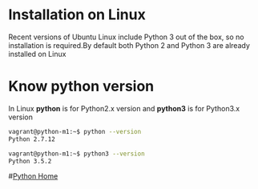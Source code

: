 # Installation on Linux
Recent versions of Ubuntu Linux include Python 3 out of the box, so no installation is required.By default both Python 2 and Python 3 are already installed on Linux

# Know python version
In Linux **python** is for Python2.x version and **python3** is for Python3.x version
```bash
vagrant@python-m1:~$ python --version
Python 2.7.12
```
```bash
vagrant@python-m1:~$ python3 --version
Python 3.5.2
```
#[Python Home](index.html)
